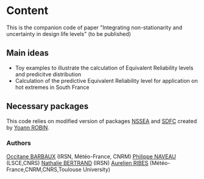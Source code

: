 #  Content

This is the companion code of paper "Integrating  non-stationarity and  uncertainty in design life levels" (to be published) 

## Main ideas

- Toy examples to illustrate the calculation of Equivalent Reliability levels and predicitve distribution
- Calculation of the predictive Equivalent Reliability level for application on hot extremes in South France


## Necessary packages

This code relies on modified version of packages [NSSEA](https://github.com/Occitane-Barbaux/NSSEA) and [SDFC](https://github.com/Occitane-Barbaux/SDFC-python) created by [Yoann ROBIN](https://github.com/yrobink/).


### Authors
[Occitane BARBAUX](https://occitane-barbaux.github.io/) (IRSN, Météo-France, CNRM)
[Philippe NAVEAU](https://www.lsce.ipsl.fr/en/pisp/philippe-naveau/) (LSCE,CNRS)
[Nathalie BERTRAND](https://www.irsn.fr/recherche/bureau-dexpertise-hydrogeologie-sur-risques-dinondation-meteorologiques-geotechniques-behrig) (IRSN)
[Aurelien RIBES](https://www.umr-cnrm.fr/spip.php?article23) (Météo-France,CNRM,CNRS,Toulouse University)




